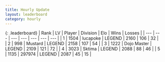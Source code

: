 ```yaml
---
title: Hourly Update
layout: leaderboard
category: hourly
---
```


{: .leaderboard}
| Rank | LV | Player | Division | Elo | Wins | Losses |
| --- | --- | --- | --- | --- | --- | --- |
| <span data-change="0">1</span> | 1504 | <span title="ID: 41925">lucapoke</span> | LEGEND | <span data-change="0">2160</span> | <span data-change="0">106</span> | <span data-change="0">32</span> |
| <span data-change="0">2</span> | 998 | <span title="ID: 611082">Mustard</span> | LEGEND | <span data-change="6">2158</span> | <span data-change="1">107</span> | <span data-change="0">54</span> |
| <span data-change="0">3</span> | 1222 | <span title="ID: 431504">Dojo Master</span> | LEGEND | <span data-change="0">2109</span> | <span data-change="0">121</span> | <span data-change="0">72</span> |
| <span data-change="0">4</span> | 3023 | <span title="ID: 353063">Sktima</span> | LEGEND | <span data-change="0">2088</span> | <span data-change="0">88</span> | <span data-change="0">46</span> |
| <span data-change="0">5</span> | 1135 | <span title="ID: 544038">297974</span> | LEGEND | <span data-change="0">2087</span> | <span data-change="0">45</span> | <span data-change="0">15</span> |